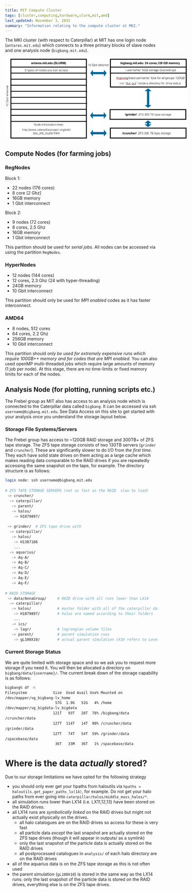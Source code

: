 ```yaml
---
title: MIT Compute Cluster
tags: [cluster,computing,hardware,slurm,mit,amd]
last_updated: November 3, 2015
summary: "Information relating to the compute cluster at MKI."
---
```


The MKI cluster (with respect to Caterpillar) at MIT has one login node (`antares.mit.edu`) which connects to a three primary blocks of slave nodes and one analysis node (`bigbang.mit.edu`). 

<center>
<img title="parent simulation" src="images/clustermap.png" style="max-width: 600px;">
</center>

## Compute Nodes (for farming jobs)

### RegNodes
Block 1:
* 22 nodes (176 cores)
* 8 core [2 Ghz]
* 16GB memory
* 1 Gbit interconnect
 
Block 2:
* 9 nodes (72 cores)
* 8 cores, 2.5 Ghz
* 16GB memory
* 1 Gbit interconnect

This partition should be used for _serial jobs_. All nodes can be accessed via using the partition `RegNodes`.

### HyperNodes
* 12 nodes (144 cores)
* 12 cores, 2.3 Ghz (24 with hyper-threading)
* 24GB memory
* 10 Gbit interconnect

This partition should only be used for _MPI enabled_ codes as it has faster interconnect.

### AMD64
* 8 nodes, 512 cores
* 64 cores, 2.2 Ghz
* 256GB memory
* 10 Gbit interconnect

This partition should _only be used for extremely expensive runs which require 100GB++ memory and for codes that are MPI enabled_. You can also used openMP multi-threaded jobs which require large amounts of memory (1 job per node). At this stage, there are no time-limits or fixed memory limits for each of the nodes.

## Analysis Node (for plotting, running scripts etc.)

The Frebel group as MIT also has access to an analysis node which is connected to the Caterpillar data called `bigbang`. It can be accessed via ssh `username@bigbang.mit.edu`. See Data Access on this site to get started with your analysis once you understand the storage layout below.

### Storage File Systems/Servers

The Frebel group has access to ~120GB RAID storage and 300TB+ of ZFS tape storage. The ZFS tape storage consists of two 130TB servers (`grinder` and `cruncher`). These are significantly slower to do I/O from _the first time_. They each have solid state drives on them acting as a large cache which makes reading data comparable to the RAID drives if you are repeatedly accessing the same snapshot on the tape, for example. The directory structure is as follows:

```bash
login node: ssh username@bigbang.mit.edu

# ZFS TAPE STORAGE SERVERS (not as fast as the RAID  slow to load)
 -> cruncher/
  -> caterpillar/
   -> parent/
   -> halos/
    -> H1079897/

 -> grinder/  # ZFS tape drive with 
  -> caterpillar/
   -> halos/
    -> H1387186
    ...
  -> aquarius/
   -> Aq-A/
   -> Aq-B/
   -> Aq-C/
   -> Aq-D/
   -> Aq-E/
   -> Aq-F/

# RAID STORAGE
 -> data/AnnaGroup/     # RAID drive with all runs lower than LX14
  -> caterpillar/
   -> halos/            # master folder with all of the caterpillar data within
    -> H1079897/        # halos are named according to their folders
    ...
   -> ics/
    -> lagr/            # lagrangian volume files
   -> parent/           # parent simulation runs
    -> gL100X10/        # actual parent simulation (X10 refers to Level_max=10 in MUSIC)
```

### Current Storage Status

We are quite limited with storage space and so we ask you to request more storage if you need it. You will then be allocated a directory on `bigbang/data/{username}/`. The current break down of the storage capability is as follows:

```bash
bigbang% df -h
Filesystem            Size  Used Avail Use% Mounted on
/dev/mapper/vg_bigbang-lv_home
                       57G  1.9G   52G   4% /home
/dev/mapper/vg_bigdata-lv_bigdata
                      121T   93T   28T  78% /bigbang/data
/cruncher/data
                      127T  114T   14T  90% /cruncher/data
/grinder/data
                      127T   74T   54T  59% /grinder/data
/spacebase/data
                       36T   33M   36T   1% /spacebase/data
```

# Where is the data _actually_ stored?

Due to our storage limitations we have opted for the following strategy

* you should only ever get your hpaths from haloutils via `hpaths = haloutils.get_paper_paths_lx(14)`, for example. Do not get your halo paths from ever going into `caterpillar/halos/middle_mass_halos/*`.
* all simulation runs lower than LX14 (i.e. LX11,12,13) have been stored on the RAID drives.
* all LX14 runs are _symbolically linked_ on the RAID drives but might not actually exist physically on the drives. 
  * all halo catalogues are on the RAID drives so access for these is very fast
  * all particle data _except_ the last snapshot are actually stored on the ZFS tape drives (though it will appear in outputs/ as a symlink)
  * only the last snapshot of the particle data is actually stored on the RAID drives
  * all postprocessed catalogues in `analysis/` of each halo directory are on the RAID drives
* all of the aquarius data is on the ZFS tape storage as this is not often used
* the parent simulation (`gL100X10`) is stored in the same way as the LX14 runs: only the last snapshot of the particle data is stored on the RAID drives, everything else is on the ZFS tape drives.
